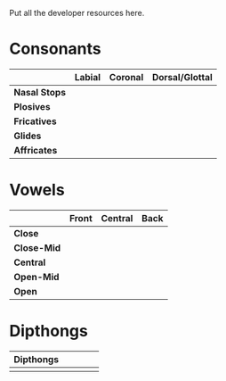 Put all the developer resources here.

# Consonants
|                 | **Labial**    | **Coronal**                      | **Dorsal/Glottal** |
| --------------- | ------------- | -------------------------------- | -----------------  |
| **Nasal Stops** |               |                                  |                    |
| **Plosives**    |               |                                  |                    |
| **Fricatives**  |               |                                  |
| **Glides**      |               |                                  |                    |
| **Affricates**  |               |                                  |                    |

# Vowels
|               | **Front**  | **Central** | **Back** |
| ------------- | ---------- | ----------- | -------- |
| **Close**     |            |             |          |
| **Close-Mid** |            |             |          |
| **Central**   |            |             |          |
| **Open-Mid**  |            |             |          |
| **Open**      |            |             |          |

# Dipthongs
| **Dipthongs** |          |          |          |          |
| ------------- | -------- | -------- | -------- | -------- |
|               |          |          |          |          |
